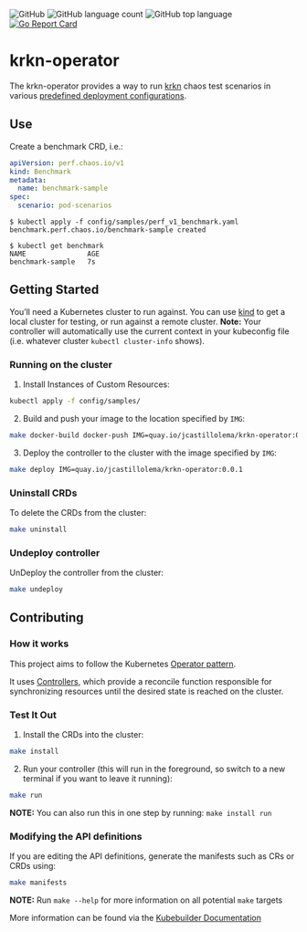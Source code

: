 ![GitHub](https://img.shields.io/github/license/josecastillolema/krkn-operator)
![GitHub language count](https://img.shields.io/github/languages/count/josecastillolema/krkn-operator)
![GitHub top language](https://img.shields.io/github/languages/top/josecastillolema/krkn-operator)
[![Go Report Card](https://goreportcard.com/badge/github.com/josecastillolema/krkn-operator)](https://goreportcard.com/report/github.com/josecastillolema/krkn-operator)

# krkn-operator
The krkn-operator provides a way to run [krkn](https://github.com/redhat-chaos/krkn) chaos test scenarios in various [predefined deployment configurations](https://github.com/redhat-chaos/krkn-hub).

## Use
Create a benchmark CRD, i.e.:
```yaml
apiVersion: perf.chaos.io/v1
kind: Benchmark
metadata:
  name: benchmark-sample
spec:
  scenario: pod-scenarios
```

```
$ kubectl apply -f config/samples/perf_v1_benchmark.yaml
benchmark.perf.chaos.io/benchmark-sample created

$ kubectl get benchmark
NAME               AGE
benchmark-sample   7s
```

## Getting Started
You’ll need a Kubernetes cluster to run against. You can use [kind](https://sigs.k8s.io/kind) to get a local cluster for testing, or run against a remote cluster.
**Note:** Your controller will automatically use the current context in your kubeconfig file (i.e. whatever cluster `kubectl cluster-info` shows).

### Running on the cluster
1. Install Instances of Custom Resources:

```sh
kubectl apply -f config/samples/
```

2. Build and push your image to the location specified by `IMG`:

```sh
make docker-build docker-push IMG=quay.io/jcastillolema/krkn-operator:0.0.1
```

3. Deploy the controller to the cluster with the image specified by `IMG`:

```sh
make deploy IMG=quay.io/jcastillolema/krkn-operator:0.0.1
```

### Uninstall CRDs
To delete the CRDs from the cluster:

```sh
make uninstall
```

### Undeploy controller
UnDeploy the controller from the cluster:

```sh
make undeploy
```

## Contributing


### How it works
This project aims to follow the Kubernetes [Operator pattern](https://kubernetes.io/docs/concepts/extend-kubernetes/operator/).

It uses [Controllers](https://kubernetes.io/docs/concepts/architecture/controller/),
which provide a reconcile function responsible for synchronizing resources until the desired state is reached on the cluster.

### Test It Out
1. Install the CRDs into the cluster:

```sh
make install
```

2. Run your controller (this will run in the foreground, so switch to a new terminal if you want to leave it running):

```sh
make run
```

**NOTE:** You can also run this in one step by running: `make install run`

### Modifying the API definitions
If you are editing the API definitions, generate the manifests such as CRs or CRDs using:

```sh
make manifests
```

**NOTE:** Run `make --help` for more information on all potential `make` targets

More information can be found via the [Kubebuilder Documentation](https://book.kubebuilder.io/introduction.html)

